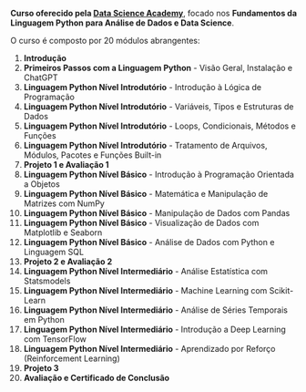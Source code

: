 **Curso oferecido pela [Data Science Academy](https://www.datascienceacademy.com.br/)**, focado nos **Fundamentos da Linguagem Python para Análise de Dados e Data Science**.

O curso é composto por 20 módulos abrangentes:

1. **Introdução**
2. **Primeiros Passos com a Linguagem Python** - Visão Geral, Instalação e ChatGPT
3. **Linguagem Python Nível Introdutório** - Introdução à Lógica de Programação
4. **Linguagem Python Nível Introdutório** - Variáveis, Tipos e Estruturas de Dados
5. **Linguagem Python Nível Introdutório** - Loops, Condicionais, Métodos e Funções
6. **Linguagem Python Nível Introdutório** - Tratamento de Arquivos, Módulos, Pacotes e Funções Built-in
7. **Projeto 1 e Avaliação 1**
8. **Linguagem Python Nível Básico** - Introdução à Programação Orientada a Objetos
9. **Linguagem Python Nível Básico** - Matemática e Manipulação de Matrizes com NumPy
10. **Linguagem Python Nível Básico** - Manipulação de Dados com Pandas
11. **Linguagem Python Nível Básico** - Visualização de Dados com Matplotlib e Seaborn
12. **Linguagem Python Nível Básico** - Análise de Dados com Python e Linguagem SQL
13. **Projeto 2 e Avaliação 2**
14. **Linguagem Python Nível Intermediário** - Análise Estatística com Statsmodels
15. **Linguagem Python Nível Intermediário** - Machine Learning com Scikit-Learn
16. **Linguagem Python Nível Intermediário** - Análise de Séries Temporais em Python
17. **Linguagem Python Nível Intermediário** - Introdução a Deep Learning com TensorFlow
18. **Linguagem Python Nível Intermediário** - Aprendizado por Reforço (Reinforcement Learning)
19. **Projeto 3**
20. **Avaliação e Certificado de Conclusão**
